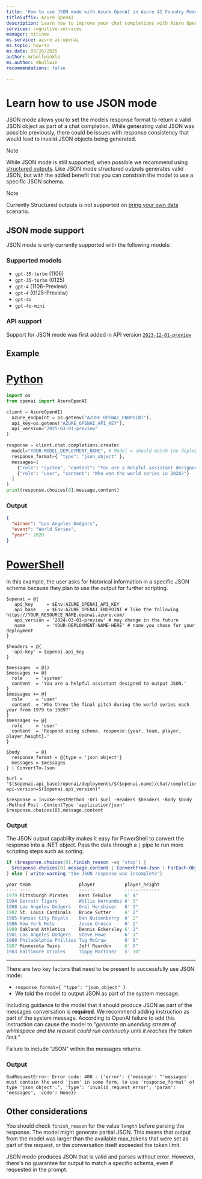 ```yaml
---
title: 'How to use JSON mode with Azure OpenAI in Azure AI Foundry Models'
titleSuffix: Azure OpenAI
description: Learn how to improve your chat completions with Azure OpenAI JSON mode
services: cognitive-services
manager: nitinme
ms.service: azure-ai-openai
ms.topic: how-to
ms.date: 03/26/2025
author: mrbullwinkle
ms.author: mbullwin
recommendations: false

---
```


# Learn how to use JSON mode

JSON mode allows you to set the models response format to return a valid JSON object as part of a chat completion. While generating valid JSON was possible previously, there could be issues with response consistency that would lead to invalid JSON objects being generated.

> [!NOTE]
> While JSON mode is still supported, when possible we recommend using [structured outputs](./structured-outputs.md). Like JSON mode structured outputs generates valid JSON, but with the added benefit that you can constrain the model to use a specific JSON schema.

>[!NOTE]
> Currently Structured outputs is not supported on [bring your own data](../concepts/use-your-data.md) scenario.

## JSON mode support

JSON mode is only currently supported with the following models:

### Supported models

* `gpt-35-turbo` (1106)
* `gpt-35-turbo` (0125)
* `gpt-4` (1106-Preview)
* `gpt-4` (0125-Preview)
* `gpt-4o`
* `gpt-4o-mini`

### API support

Support for JSON mode was first added in API version [`2023-12-01-preview`](https://github.com/Azure/azure-rest-api-specs/blob/main/specification/cognitiveservices/data-plane/AzureOpenAI/inference/preview/2023-12-01-preview/inference.json)

## Example

# [Python](#tab/python)

```python
import os
from openai import AzureOpenAI

client = AzureOpenAI(
  azure_endpoint = os.getenv("AZURE_OPENAI_ENDPOINT"), 
  api_key=os.getenv("AZURE_OPENAI_API_KEY"),  
  api_version="2025-03-01-preview"
)

response = client.chat.completions.create(
  model="YOUR-MODEL_DEPLOYMENT_NAME", # Model = should match the deployment name you chose for your model deployment
  response_format={ "type": "json_object" },
  messages=[
    {"role": "system", "content": "You are a helpful assistant designed to output JSON."},
    {"role": "user", "content": "Who won the world series in 2020?"}
  ]
)
print(response.choices[0].message.content)
```

### Output

```json
{
  "winner": "Los Angeles Dodgers",
  "event": "World Series",
  "year": 2020
}
```

# [PowerShell](#tab/powershell)

In this example, the user asks for historical information in a specific JSON schema
because they plan to use the output for further scripting.

```powershell-interactive
$openai = @{
   api_key     = $Env:AZURE_OPENAI_API_KEY
   api_base    = $Env:AZURE_OPENAI_ENDPOINT # like the following https://YOUR_RESOURCE_NAME.openai.azure.com/
   api_version = '2024-03-01-preview' # may change in the future
   name        = 'YOUR-DEPLOYMENT-NAME-HERE' # name you chose for your deployment
}

$headers = @{
  'api-key' = $openai.api_key
}

$messages  = @()
$messages += @{
  role     = 'system'
  content  = 'You are a helpful assistant designed to output JSON.'
}
$messages += @{
  role     = 'user'
  content  = 'Who threw the final pitch during the world series each year from 1979 to 1989?'
}
$messages += @{
  role     = 'user'
  content  = 'Respond using schema. response:{year, team, player, player_height}.'
}

$body      = @{
  response_format = @{type = 'json_object'}
  messages = $messages
} | ConvertTo-Json

$url = "$($openai.api_base)/openai/deployments/$($openai.name)/chat/completions?api-version=$($openai.api_version)"

$response = Invoke-RestMethod -Uri $url -Headers $headers -Body $body -Method Post -ContentType 'application/json'
$response.choices[0].message.content
```

### Output

The JSON output capability makes it easy for PowerShell to convert the response into a .NET object.
Pass the data through a `|` pipe to run more scripting steps such as sorting.

```powershell
if ($response.choices[0].finish_reason -eq 'stop') {
  $response.choices[0].message.content | ConvertFrom-Json | ForEach-Object response | Sort player_height -Descending
} else { write-warning 'the JSON response was incomplete'}

year team                  player           player_height
---- ----                  ------           -------------
1979 Pittsburgh Pirates    Kent Tekulve     6' 4"
1984 Detroit Tigers        Willie Hernandez 6' 3"
1988 Los Angeles Dodgers   Orel Hershiser   6' 3"
1982 St. Louis Cardinals   Bruce Sutter     6' 2"
1985 Kansas City Royals    Dan Quisenberry  6' 2"
1986 New York Mets         Jesse Orosco     6' 2"
1989 Oakland Athletics     Dennis Eckersley 6' 2"
1981 Los Angeles Dodgers   Steve Howe       6' 1"
1980 Philadelphia Phillies Tug McGraw       6' 0"
1987 Minnesota Twins       Jeff Reardon     6' 0"
1983 Baltimore Orioles     Tippy Martinez   5' 10"
```

---

There are two key factors that need to be present to successfully use JSON mode:

- `response_format={ "type": "json_object" }`
- We told the model to output JSON as part of the system message.

Including guidance to the model that it should produce JSON as part of the messages conversation is **required**. We recommend adding instruction as part of the system message. According to OpenAI failure to add this instruction can cause the model to *"generate an unending stream of whitespace and the request could run continually until it reaches the token limit."*

Failure to include "JSON" within the messages returns:

### Output

```output
BadRequestError: Error code: 400 - {'error': {'message': "'messages' must contain the word 'json' in some form, to use 'response_format' of type 'json_object'.", 'type': 'invalid_request_error', 'param': 'messages', 'code': None}}
```

## Other considerations

You should check `finish_reason` for the value `length` before parsing the response. The model might generate partial JSON. This means that output from the model was larger than the available max_tokens that were set as part of the request, or the conversation itself exceeded the token limit.

JSON mode produces JSON that is valid and parses without error. However, there's no guarantee for
output to match a specific schema, even if requested in the prompt.
